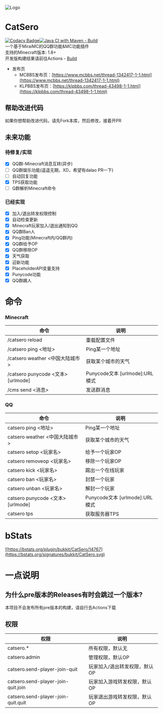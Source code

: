 ![Logo](https://repository-images.githubusercontent.com/460782323/9e8de950-9a9b-4063-b180-ac1e3c2c6a14)

# CatSero

[![Codacy Badge](https://app.codacy.com/project/badge/Grade/babcf1e300a44e3684e88840e2b2b803)](https://www.codacy.com/gh/XiaMoHuaHuo-CN/CatSero/dashboard?utm_source=github.com&amp;utm_medium=referral&amp;utm_content=XiaMoHuaHuo-CN/CatSero&amp;utm_campaign=Badge_Grade)[![Java CI with Maven - Build](https://github.com/XiaMoHuaHuo-CN/CatSero/actions/workflows/builder.yml/badge.svg?branch=main)](https://github.com/XiaMoHuaHuo-CN/CatSero/actions/workflows/builder.yml)  
一个基于MiraiMC的QQ群功能&MC功能插件  
支持的Minecraft版本: 1.8+  
开发版构建结果请前往Actions - [Build](https://github.com/XiaMoHuaHuo-CN/CatSero/actions/workflows/builder.yml)

- 发布页
    - MCBBS发布页：[https://www.mcbbs.net/thread-1342417-1-1.html](https://www.mcbbs.net/thread-1342417-1-1.html)
    - KLPBBS发布页：[https://klpbbs.com/thread-43498-1-1.html](https://klpbbs.com/thread-43498-1-1.html)

## 帮助改进代码

如果你想帮助改进代码，请先Fork本库，然后修改，接着开PR

## 未来功能

### 待修复/实现

- [x] QQ群-Minecraft消息互转(异步)
- [ ] QQ群娱乐功能(遥遥无期，XD，希望有dalao PR一下)
- [ ] 自动回复功能
- [x] TPS获取功能
- [ ] Q群解析Minecraft命令

### 已经实现

- [x] 加入/退出转发权限控制
- [x] 自动检查更新
- [x] Minecraft玩家加入/退出通知到QQ
- [x] QQ群Ban人
- [x] Ping功能(Minecraft内/QQ群内)
- [x] QQ群给予OP
- [x] QQ群移除OP
- [x] 天气获取
- [x] 迎新功能
- [x] PlaceholderAPI变量支持
- [x] Punycode功能
- [x] QQ群踢人

# 命令

### Minecraft

| 命令                                 | 说明                           |
|------------------------------------|------------------------------|
| /catsero reload                    | 重载配置文件                       |
| /catsero ping <地址>                 | Ping某一个地址                    |
| /catsero weather <中国大陆城市>          | 获取某个城市的天气                    |
| /catsero punycode <文本> \[urlmode\] | Punycode文本 \[urlmode\]:URL模式 |
| /cms send <消息>                     | 发送群消息                        |

### QQ

| 命令                                | 说明                           |
|-----------------------------------|------------------------------|
| catsero ping <地址>                 | Ping某一个地址                    |
| catsero weather <中国大陆城市>          | 获取某个城市的天气                    |
| catsero setop <玩家名>               | 给予一个玩家OP                     |
| catsero removeop <玩家名>            | 移除一个玩家OP                     |
| catsero kick <玩家名>                | 踢出一个在线玩家                     |
| catsero ban <玩家名>                 | 封禁一个玩家                       |
| catsero unban <玩家名>               | 解封一个玩家                       |
| catsero punycode <文本> \[urlmode\] | Punycode文本 \[urlmode\]:URL模式 |
| catsero tps                       | 获取服务器TPS                     |

# bStats

<a href="https://bstats.org/plugin/bukkit/CatSero/14767">![https://bstats.org/plugin/bukkit/CatSero/14767](https://bstats.org/signatures/bukkit/CatSero.svg)</a>

# 一点说明

## 为什么pre版本的Releases有时会跳过一个版本?

本项目不会发布所有pre版本的构建，请自行去Actions下载

## 权限

| 权限                                 | 说明               |
|------------------------------------|------------------|
| catsero.*                          | 所有权限，默认无         |
| catsero.admin                      | 管理权限，默认OP        |
| catsero.send-player-join-quit      | 玩家加入/退出转发权限，默认OP |
| catsero.send-player-join-quit.join | 玩家加入游戏转发权限，默认OP  |
| catsero.send-player-join-quit.quit | 玩家退出游戏转发权限，默认OP  |
